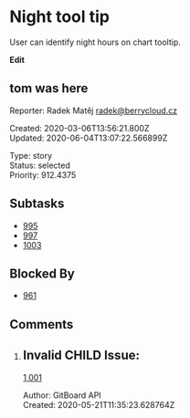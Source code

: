 # Night tool tip

User can identify night hours on chart tooltip.

**Edit**

## **tom was here**

Reporter: Radek Matěj <radek@berrycloud.cz>  

Created: 2020-03-06T13:56:21.800Z  
Updated: 2020-06-04T13:07:22.566899Z

Type: story  
Status: selected  
Priority: 912.4375

## Subtasks
- [995](995.md "Add blackest theme")
- [997](997.md "Yet another one")
- [1003](1003.md "Yet another another issue")

## Blocked By
- [961](961.md "User detail tabs")

## Comments
1.  ## Invalid CHILD Issue:
    [1,001](1,001.md "This needs to be done")

    Author: GitBoard API  
    Created: 2020-05-21T11:35:23.628764Z  
